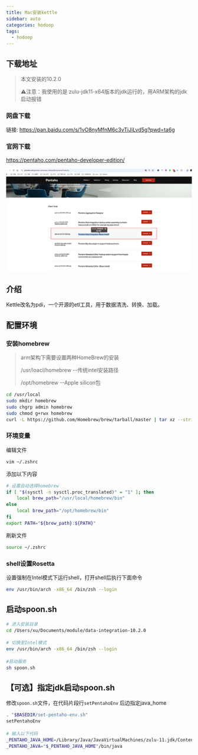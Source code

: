 ```yaml
---
title: Mac安装kettle
sidebar: auto
categories: hodoop
tags:
  - hodoop
---
```






## 下载地址

> 本文安装的10.2.0
>
> ⚠️注意：我使用的是 zulu-jdk11-x64版本的jdk运行的，用ARM架构的jdk启动报错



### 网盘下载

链接: https://pan.baidu.com/s/1vO8nyMfnM6c3vTiJiLvd5g?pwd=ta6g 

### 官网下载

https://pentaho.com/pentaho-developer-edition/

![image-20250109100252489](https://raw.githubusercontent.com/prank-xcw/images/master/imgs/202501091002314.png)



## 介绍

Kettle改名为pdi，一个开源的etl工具，用于数据清洗、转换、加载。



## 配置环境

### 安装homebrew

> arm架构下需要设置两种HomeBrew的安装
>
> /usr/loacl/homebrew   --传统intel安装路径
>
> /opt/homebrew            --Apple silicon包

```sh
cd /usr/local
sudo mkdir homebrew
sudo chgrp admin homebrew
sudo chmod g+rwx homebrew
curl -L https://github.com/Homebrew/brew/tarball/master | tar xz --strip 1 -C homebre
```



### 环境变量

编辑文件

```sh
vim ~/.zshrc
```

添加以下内容

```sh
# 设置自动选择homebrew
if [ "$(sysctl -n sysctl.proc_translated)" = "1" ]; then
    local brew_path="/usr/local/homebrew/bin"
else
    local brew_path="/opt/homebrew/bin"
fi
export PATH="${brew_path}:${PATH}"
```

刷新文件

```sh
source ~/.zshrc
```



### shell设置Rosetta

设置强制在Intel模式下运行shell，打开shell后执行下面命令

```sh
env /usr/bin/arch -x86_64 /bin/zsh --login
```





## 启动spoon.sh

```sh
# 进入安装目录
cd /Users/xu/Documents/module/data-integration-10.2.0

# 切换至Intel模式
env /usr/bin/arch -x86_64 /bin/zsh --login

#启动服务
sh spoon.sh
```











## 【可选】指定jdk启动spoon.sh

修改`spoon.sh`文件，在代码片段行`setPentahoEnv` 后边指定java_home

```sh
. "$BASEDIR/set-pentaho-env.sh"
setPentahoEnv

# 输入以下代码
_PENTAHO_JAVA_HOME=/Library/Java/JavaVirtualMachines/zulu-11.jdk/Contents/Home
_PENTAHO_JAVA="$_PENTAHO_JAVA_HOME"/bin/java
```









